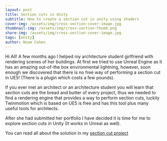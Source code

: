 ```yaml
---
layout: post
title: Section cuts in Unity
subtitle: How to create a section cut in unity using shaders
cover-img: /assets/img/cross-section-cover-image.jpg
thumbnail-img: /assets/img/cross-section-thumb.png
share-img: /assets/img/cross-section-cover-image.jpg
tags: [Unity]
author: Noam Cohen
---
```


Hi All!
A few months ago I helped my architecture student girlfriend with rendering scenes of her buildings.
At first we tried to use Unreal Engine as it has an amazing out-of-the box environmental lightning, however, soon enough we discovered that there is no free way of performing a section cut in UE5! (There is a plugin which costs a few pounds).

If you ever met an architect or an architecture student you will learn that section cuts are the bread and butter of every project, thus we needed to find a rendering engine that provides a way to perform section cuts, luckily Twinmotion which is based on UE5 is free and has this tool plus many useful tools for architects.

After she had submitted her portfolio I have decided it is time for me to explore section cuts in Unity (It works in Unreal as well).

You can read all about the solution in my [section cut project](../UnitySectionCuts/)